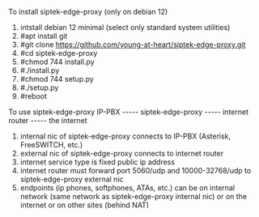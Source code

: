 To install siptek-edge-proxy (only on debian 12)
1. intstall debian 12 minimal (select only standard system utilities) 
2. #apt install git
3. #git clone https://github.com/young-at-heart/siptek-edge-proxy.git
4. #cd siptek-edge-proxy
5. #chmod 744 install.py
6. #./install.py
7. #chmod 744 setup.py 
8. #./setup.py
9. #reboot

To use siptek-edge-proxy
IP-PBX ----- siptek-edge-proxy ----- internet router ----- the internet

1. internal nic of siptek-edge-proxy connects to IP-PBX (Asterisk, FreeSWITCH, etc.)
2. external nic of siptek-edge-proxy connects to internet router
3. internet service type is fixed public ip address
4. internet router must forward port 5060/udp and 10000-32768/udp to siptek-edge-proxy external nic
5. endpoints (ip phones, softphones, ATAs, etc.) can be on internal network (same network as siptek-edge-proxy internal nic) or on the internet or on other sites (behind NAT)
